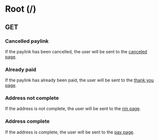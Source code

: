 # Root (/)

<include from="Snippets-PaylinkAPI.md" element-id="snippet-header" />

## GET

### Cancelled paylink
If the paylink has been cancelled, the user will be sent to the [canceled page](paylink-canceled.md).

### Already paid
If the paylink has already been paid, the user will be sent to the [thank you page](paylink-thankyou.md).

### Address not complete
If the address is not complete, the user will be sent to the [nin page](paylink-nin.md).

### Address complete
If the address is complete, the user will be sent to the [pay page](paylink-pay.md).